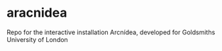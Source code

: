 # aracnidea
Repo for the interactive installation Arcnídea, developed for Goldsmiths University of London
